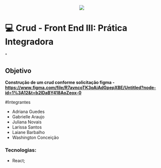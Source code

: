 <h1 align="center"> <img src="https://img.shields.io/badge/Java-ED8B00?style=for-the-badge&logo=java&logoColor=white](https://img.shields.io/badge/React-20232A?style=for-the-badge&logo=react&logoColor=61DAFB"/> 
</h1>

# <g-emoji class="g-emoji" alias="computer" fallback-src="https://github.githubassets.com/images/icons/emoji/unicode/1f4bb.png">💻</g-emoji> Crud - Front End III: Prática Integradora
"

## Objetivo
**Construção de um crud conforme solicitação figma - https://www.figma.com/file/R7avncoTK3oAiAdGpepXBE/Untitled?node-id=1%3A12&t=b2lDaBY418AoZeox-0**

#Integrantes
- Adriana Guedes
- Gabrielle Araujo
- Juliana Novais
- Larissa Santos
- Laiane Barbalho
- Washington Conceição



### Tecnologias:

- React;

